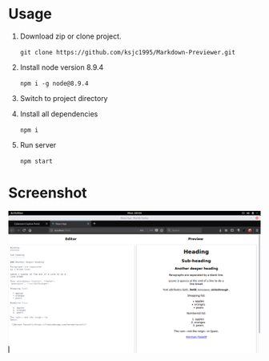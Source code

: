 # Usage

1) Download zip or clone project.

   `git clone https://github.com/ksjc1995/Markdown-Previewer.git`

2) Install node version 8.9.4

    `npm i -g node@8.9.4`

3) Switch to project directory

4) Install all dependencies

    `npm i`
    
5) Run server

    `npm start`

# Screenshot
![Screenshot](https://raw.githubusercontent.com/ksjc1995/Markdown-Previewer/master/screenshots/s1.png)
